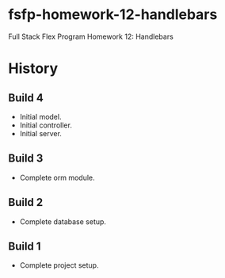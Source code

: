 # fsfp-homework-12-handlebars

Full Stack Flex Program Homework 12: Handlebars


# History

## Build 4

* Initial model.
* Initial controller.
* Initial server.

## Build 3

* Complete orm module.

## Build 2

* Complete database setup.

## Build 1

* Complete project setup.
